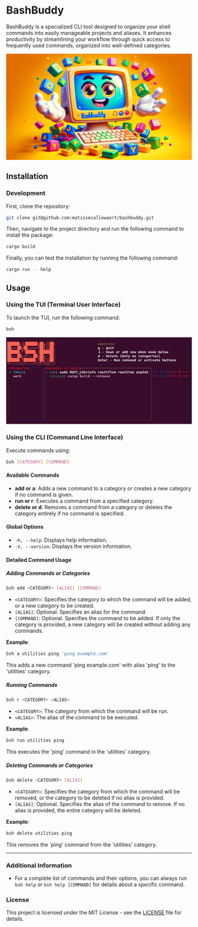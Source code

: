 # BashBuddy

BashBuddy is a specialized CLI tool designed to organize your shell commands into easily manageable projects and aliases. It enhances productivity by streamlining your workflow through quick access to frequently used commands, organized into well-defined categories.

![BashBuddy](bashbuddy.png)

## Installation

### Development
First, clone the repository:

```bash
git clone git@github.com:matissecallewaert/bashbuddy.git
```

Then, navigate to the project directory and run the following command to install the package:

```bash
cargo build
```

Finally, you can test the installation by running the following command:

```bash
cargo run -- help
```

## Usage

### Using the TUI (Terminal User Interface)

To launch the TUI, run the following command:

```bash
bsh
```

![bsh tui](tui.png)

### Using the CLI (Command Line Interface)

Execute commands using:

```bash
bsh [CATEGORY] [COMMAND]
``` 

#### Available Commands

- **add or a**: Adds a new command to a category or creates a new category if no command is given.
- **run or r**: Executes a command from a specified category.
- **delete or d**: Removes a command from a category or deletes the category entirely if no command is specified.

#### Global Options

- `-h, --help`: Displays help information.
- `-V, --version`: Displays the version information.

#### Detailed Command Usage

##### Adding Commands or Categories

```bash
bsh add <CATEGORY> [ALIAS] [COMMAND]
```

- `<CATEGORY>`: Specifies the category to which the command will be added, or a new category to be created.
- `[ALIAS]`: Optional. Specifies an alias for the command.
- `[COMMAND]`: Optional. Specifies the command to be added. If only the category is provided, a new category will be created without adding any commands.

**Example**:
```bash
bsh a utilities ping 'ping example.com'
```
This adds a new command 'ping example.com' with alias 'ping' to the 'utilities' category.

##### Running Commands

```bash
bsh r <CATEGORY> <ALIAS>
```

- `<CATEGORY>`: The category from which the command will be run.
- `<ALIAS>`: The alias of the command to be executed.

**Example**:
```bash
bsh run utilities ping
```
This executes the 'ping' command in the 'utilities' category.

##### Deleting Commands or Categories

```bash
bsh delete <CATEGORY> [ALIAS]
```

- `<CATEGORY>`: Specifies the category from which the command will be removed, or the category to be deleted if no alias is provided.
- `[ALIAS]`: Optional. Specifies the alias of the command to remove. If no alias is provided, the entire category will be deleted.

**Example**:
```bash
bsh delete utilities ping
```
This removes the 'ping' command from the 'utilities' category.

---

### Additional Information

- For a complete list of commands and their options, you can always run `bsh help` or `bsh help [COMMAND]` for details about a specific command.

### License

This project is licensed under the MIT License - see the [LICENSE](LICENSE) file for details.
